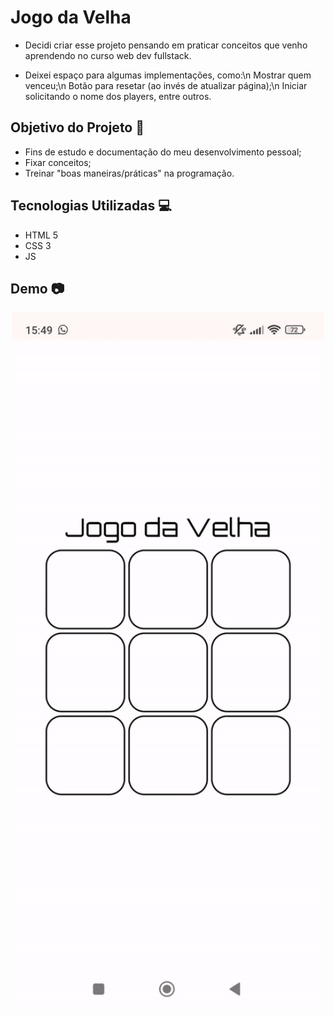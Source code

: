 # Jogo da Velha

- Decidi criar esse projeto pensando em praticar conceitos que venho aprendendo no curso web dev fullstack.

- Deixei espaço para algumas implementações, como:\n
  Mostrar quem venceu;\n
  Botão para resetar (ao invés de atualizar página);\n
  Iniciar solicitando o nome dos players, entre outros.

## Objetivo do Projeto 🎯

- Fins de estudo e documentação do meu desenvolvimento pessoal;
- Fixar conceitos;
- Treinar "boas maneiras/práticas" na programação.

## Tecnologias Utilizadas 💻

- HTML 5
- CSS 3
- JS

## Demo 📷

<p align="center">
  <img width="500" src="./toReadme/jv.gif">
</p>
